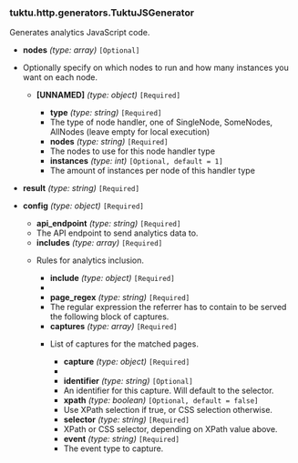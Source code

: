 ### tuktu.http.generators.TuktuJSGenerator
Generates analytics JavaScript code.

  * **nodes** *(type: array)* `[Optional]`
  - Optionally specify on which nodes to run and how many instances you want on each node.

    * **[UNNAMED]** *(type: object)* `[Required]`

      * **type** *(type: string)* `[Required]`
      - The type of node handler, one of SingleNode, SomeNodes, AllNodes (leave empty for local execution)

      * **nodes** *(type: string)* `[Required]`
      - The nodes to use for this node handler type

      * **instances** *(type: int)* `[Optional, default = 1]`
      - The amount of instances per node of this handler type

  * **result** *(type: string)* `[Required]`

  * **config** *(type: object)* `[Required]`

    * **api_endpoint** *(type: string)* `[Required]`
    - The API endpoint to send analytics data to.

    * **includes** *(type: array)* `[Required]`
    - Rules for analytics inclusion.

      * **include** *(type: object)* `[Required]`
      - 

        * **page_regex** *(type: string)* `[Required]`
        - The regular expression the referrer has to contain to be served the following block of captures.

        * **captures** *(type: array)* `[Required]`
        - List of captures for the matched pages.

          * **capture** *(type: object)* `[Required]`
          - 

            * **identifier** *(type: string)* `[Optional]`
            - An identifier for this capture. Will default to the selector.

            * **xpath** *(type: boolean)* `[Optional, default = false]`
            - Use XPath selection if true, or CSS selection otherwise.

            * **selector** *(type: string)* `[Required]`
            - XPath or CSS selector, depending on XPath value above.

            * **event** *(type: string)* `[Required]`
            - The event type to capture.

